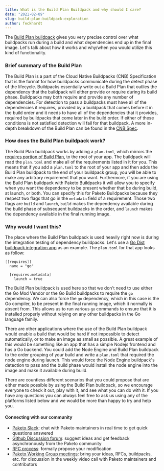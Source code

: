 ```yaml
---
title: What is the Build Plan Buildpack and why should I care?
date: "2021-02-09"
slug: build-plan-buildpack-exploration
author: feckhardt
---
```

The [Build Plan buildpack](https://github.com/paketo-community/build-plan)
gives you very precise control over what buildpacks run during a build and what
dependencies end up in the final image. Let's talk about how it works and
why/when you would utilize this kind of functionality.

### Brief summary of the Build Plan

The Build Plan is a part of the Cloud Native Buildpacks (CNB) Specification
that is the format for how buildpacks communicate during the detect phase of
the lifecycle. Buildpacks essentially write out a Build Plan that outlies the
dependency that the buildpack will either provide or require during its build
phase. Buildpacks may both require and provide any number of dependencies. For
detection to pass a buildpacks must have all of the dependencies it requires,
provided by a buildpack that comes before it in the build order and it needs to
have all of the dependencies that it provides, required by buildpacks that come
later in the build order. If either of these conditions is not satisfied
detection will fail for that buildpack. A more in-depth breakdown of the Build
Plan can be found in the [CNB
Spec](https://github.com/buildpacks/spec/blob/main/buildpack.md).

### How does the Build Plan buildpack work?

The Build Plan buildpack works by adding a `plan.toml`, which mirrors the
[requires portion of Build
Plan](https://github.com/buildpacks/spec/blob/main/buildpack.md#build-plan-toml),
to the root of your app. The buildpack will read the `plan.toml` and make all
of the requirements listed in it for you. This means that if you add a
`plan.toml` to the root of your app and then adds the Build Plan buildpack to
the end of your  buildpack group, you will be able to make any arbitrary
requirement that you want. Furthermore, if you are using the Build Plan
buildpack with Paketo Buildpacks it will allow you to specify when you want the
dependency to be present whether that be during build, at launch, or both. You
can specify this for Paketo Buildpacks because they respect two flags that go
in the `metadata` field of a requirement. Those two flags are `build` and
`launch`, `build` makes the dependency available during the build phase of
subsequent buildpacks in the order, and `launch` makes the dependency available
in the final running image.

### Why would I want this?

The place where the Build Plan buildpack is used heavily right now is during
the integration testing of dependency buildpacks. Let's use a [Go Dist
buildpack integration
app](https://github.com/paketo-buildpacks/go-dist/tree/main/integration/testdata/default_app)
as an example. The `plan.toml` for that app looks as follow:
```
[[requires]]
  name = "go"

  [requires.metadata]
    launch = true
```
The Build Plan buildpack is used here so that we don't need to use either the
Go Mod Vendor or the Go Build buildpacks to require the `go` dependency. We can
also force the `go` dependency, which in this case is the Go compiler, to be
present in the final running image, which it normally is absent from. This
allows us to run various `go` commands to ensure that it is installed properly
without relying on any other buildpacks in the Go language family.

There are other applications where the use of the Build Plan buildpack would
enable a build that would be hard if not impossible to detect automatically, or
to make an image as small as possible. A great example of this would be
something like an app that has a simple Nodejs frontend and has a Go backend.
You could add the Node Engine and Build Plan buildpack to the order grouping of
your build and write a `plan.toml` that required the node engine during launch.
This would force the Node Engine buildpack's detection to pass and the build
phase would install the node engine into the image and make it available during
build.

There are countless different scenarios that you could propose that are either
made possible by using the Build Plan buildpack, so we encourage everyone to
check it out, play with it, and see what you can do with it. If you have any
questions you can always feel free to ask us using any of the platforms listed
below and we would be more than happy to try and help you.

#### Connecting with our community
- [Paketo Slack](https://slack.paketo.io): chat with Paketo maintainers in real
  time to get quick questions answered
- [Github Discussion
  forum](http://github.com/paketo-buildpacks/feedback/discussions): suggest
  ideas and get feedback asynchronously from the Paketo community
- [RFC process](https://github.com/paketo-buildpacks/rfcs): formally propose
  your modification
- [Paketo Working Group
  meetings](https://github.com/paketo-buildpacks/community#working-group-meetings):
  bring your ideas, RFCs, buildpacks, etc. for discussion in the weekly video
  call with Paketo maintainers and contributors
